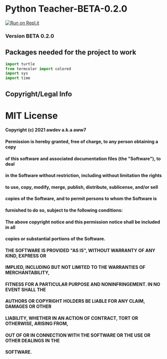 # Python Teacher-BETA-0.2.0

[![Run on Repl.it](https://repl.it/badge/github/waarongoo/Python-Teacher)](https://repl.it/github/waarongoo/Python-Teacher)
### Version BETA 0.2.0

## Packages needed for the project to work 
```python
import turtle
from termcolor import colored
import sys
import time
```

## Copyright/Legal Info
# MIT License

#### Copyright (c) 2021 awdev a.k.a aww7

#### Permission is hereby granted, free of charge, to any person obtaining a copy
#### of this software and associated documentation files (the "Software"), to deal
#### in the Software without restriction, including without limitation the rights
#### to use, copy, modify, merge, publish, distribute, sublicense, and/or sell
#### copies of the Software, and to permit persons to whom the Software is
#### furnished to do so, subject to the following conditions:

#### The above copyright notice and this permission notice shall be included in all
#### copies or substantial portions of the Software.

#### THE SOFTWARE IS PROVIDED "AS IS", WITHOUT WARRANTY OF ANY KIND, EXPRESS OR
#### IMPLIED, INCLUDING BUT NOT LIMITED TO THE WARRANTIES OF MERCHANTABILITY,
#### FITNESS FOR A PARTICULAR PURPOSE AND NONINFRINGEMENT. IN NO EVENT SHALL THE
#### AUTHORS OR COPYRIGHT HOLDERS BE LIABLE FOR ANY CLAIM, DAMAGES OR OTHER
#### LIABILITY, WHETHER IN AN ACTION OF CONTRACT, TORT OR OTHERWISE, ARISING FROM,
#### OUT OF OR IN CONNECTION WITH THE SOFTWARE OR THE USE OR OTHER DEALINGS IN THE
#### SOFTWARE.